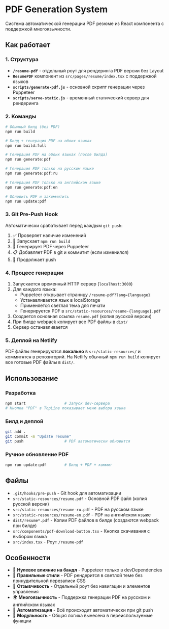 # PDF Generation System

Система автоматической генерации PDF резюме из React компонента с поддержкой многоязычности.

## Как работает

### 1. Структура

- **`/resume-pdf`** - отдельный роут для рендеринга PDF версии без Layout
- **`ResumePDF`** компонент из `src/pages/resume/index.tsx` с поддержкой языков
- **`scripts/generate-pdf.js`** - основной скрипт генерации через Puppeteer
- **`scripts/serve-static.js`** - временный статический сервер для рендеринга

### 2. Команды

```bash
# Обычный билд (без PDF)
npm run build

# Билд + генерация PDF на обоих языках
npm run build:full

# Генерация PDF на обоих языках (после билда)
npm run generate:pdf

# Генерация PDF только на русском языке
npm run generate:pdf:ru

# Генерация PDF только на английском языке
npm run generate:pdf:en

# Обновить PDF и закоммитить
npm run update:pdf
```

### 3. Git Pre-Push Hook

Автоматически срабатывает перед каждым `git push`:

1. ✅ Проверяет наличие изменений
2. 🔨 Запускает `npm run build`
3. 📄 Генерирует PDF через Puppeteer
4. 📋 Добавляет PDF в git и коммитит (если изменился)
5. 🚀 Продолжает push

### 4. Процесс генерации

1. Запускается временный HTTP сервер (`localhost:3000`)
2. Для каждого языка:
   - Puppeteer открывает страницу `/resume-pdf?lang={language}`
   - Устанавливается язык в localStorage
   - Применяется светлая тема для печати
   - Генерируется PDF в `src/static-resources/resume-{language}.pdf`
3. Создается основная ссылка `resume.pdf` (копия русской версии)
4. При билде webpack копирует все PDF файлы в `dist/`
5. Сервер останавливается

### 5. Деплой на Netlify

PDF файлы генерируются **локально** в `src/static-resources/` и коммитятся в репозиторий.
На Netlify обычный `npm run build` копирует все готовые PDF файлы в `dist/`.

## Использование

### Разработка
```bash
npm start                 # Запуск dev-сервера
# Кнопка "PDF" в TopLine показывает меню выбора языка
```

### Билд и деплой
```bash
git add .
git commit -m "Update resume"
git push                  # PDF автоматически обновится
```

### Ручное обновление PDF
```bash
npm run update:pdf        # Билд + PDF + коммит
```

## Файлы

- `.git/hooks/pre-push` - Git hook для автоматизации
- `src/static-resources/resume.pdf` - Основной PDF файл (копия русской версии)
- `src/static-resources/resume-ru.pdf` - PDF на русском языке
- `src/static-resources/resume-en.pdf` - PDF на английском языке
- `dist/resume*.pdf` - Копии PDF файлов в билде (создаются webpack при билде)
- `src/components/pdf-download-button.tsx` - Кнопка скачивания с выбором языка
- `src/index.tsx` - Роут `/resume-pdf`

## Особенности

- 🎯 **Нулевое влияние на бандл** - Puppeteer только в devDependencies
- 🎨 **Правильные стили** - PDF рендерится в светлой теме без принудительной перезаписи CSS
- 📱 **Отзывчивость** - Отдельный роут без навигации и элементов управления
- 🌍 **Многоязычность** - Поддержка генерации PDF на русском и английском языках
- 🤖 **Автоматизация** - Всё происходит автоматически при git push
- 🔧 **Модульность** - Общая логика вынесена в переиспользуемые функции
